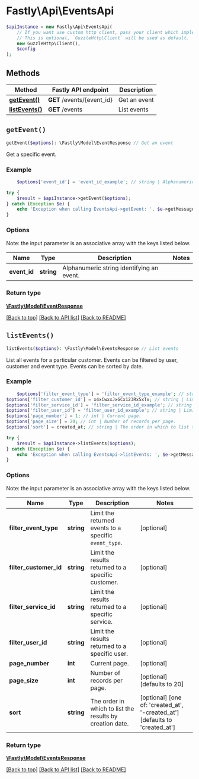 # Fastly\Api\EventsApi


```php
$apiInstance = new Fastly\Api\EventsApi(
    // If you want use custom http client, pass your client which implements `GuzzleHttp\ClientInterface`.
    // This is optional, `GuzzleHttp\Client` will be used as default.
    new GuzzleHttp\Client(),
    $config
);
```

## Methods

Method | Fastly API endpoint | Description
------------- | ------------- | -------------
[**getEvent()**](EventsApi.md#getEvent) | **GET** /events/{event_id} | Get an event
[**listEvents()**](EventsApi.md#listEvents) | **GET** /events | List events


## `getEvent()`

```php
getEvent($options): \Fastly\Model\EventResponse // Get an event
```

Get a specific event.

### Example
```php
    $options['event_id'] = 'event_id_example'; // string | Alphanumeric string identifying an event.

try {
    $result = $apiInstance->getEvent($options);
} catch (Exception $e) {
    echo 'Exception when calling EventsApi->getEvent: ', $e->getMessage(), PHP_EOL;
}
```

### Options

Note: the input parameter is an associative array with the keys listed below.

Name | Type | Description  | Notes
------------- | ------------- | ------------- | -------------
**event_id** | **string** | Alphanumeric string identifying an event. |

### Return type

[**\Fastly\Model\EventResponse**](../Model/EventResponse.md)

[[Back to top]](#) [[Back to API list]](../../README.md#endpoints)
[[Back to README]](../../README.md)

## `listEvents()`

```php
listEvents($options): \Fastly\Model\EventsResponse // List events
```

List all events for a particular customer. Events can be filtered by user, customer and event type. Events can be sorted by date.

### Example
```php
    $options['filter_event_type'] = 'filter_event_type_example'; // string | Limit the returned events to a specific `event_type`.
$options['filter_customer_id'] = x4xCwxxJxGCx123Rx5xTx; // string | Limit the results returned to a specific customer.
$options['filter_service_id'] = 'filter_service_id_example'; // string | Limit the results returned to a specific service.
$options['filter_user_id'] = 'filter_user_id_example'; // string | Limit the results returned to a specific user.
$options['page_number'] = 1; // int | Current page.
$options['page_size'] = 20; // int | Number of records per page.
$options['sort'] = created_at; // string | The order in which to list the results by creation date.

try {
    $result = $apiInstance->listEvents($options);
} catch (Exception $e) {
    echo 'Exception when calling EventsApi->listEvents: ', $e->getMessage(), PHP_EOL;
}
```

### Options

Note: the input parameter is an associative array with the keys listed below.

Name | Type | Description  | Notes
------------- | ------------- | ------------- | -------------
**filter_event_type** | **string** | Limit the returned events to a specific `event_type`. | [optional]
**filter_customer_id** | **string** | Limit the results returned to a specific customer. | [optional]
**filter_service_id** | **string** | Limit the results returned to a specific service. | [optional]
**filter_user_id** | **string** | Limit the results returned to a specific user. | [optional]
**page_number** | **int** | Current page. | [optional]
**page_size** | **int** | Number of records per page. | [optional] [defaults to 20]
**sort** | **string** | The order in which to list the results by creation date. | [optional] [one of: 'created_at', '-created_at'] [defaults to 'created_at']

### Return type

[**\Fastly\Model\EventsResponse**](../Model/EventsResponse.md)

[[Back to top]](#) [[Back to API list]](../../README.md#endpoints)
[[Back to README]](../../README.md)
